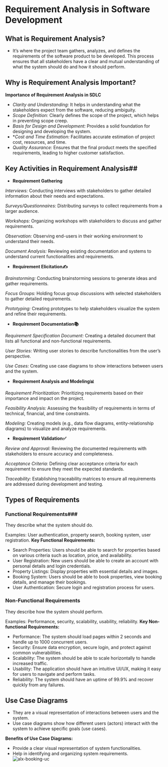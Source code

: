 # Requirement Analysis in Software Development
## What is Requirement Analysis?
- It’s where the project team gathers, analyzes, and defines the requirements of the software product to be developed. This process ensures that all stakeholders have a clear and mutual understanding of what the system should do and how it should perform.
## Why is Requirement Analysis Important? ##
**Importance of Requirement Analysis in SDLC**
- *Clarity and Understanding:* It helps in understanding what the stakeholders expect from the software, reducing ambiguity.
- *Scope Definition:* Clearly defines the scope of the project, which helps in preventing scope creep.
- *Basis for Design and Development:* Provides a solid foundation for designing and developing the system.
- **Cost and Time Estimation:* Facilitates accurate estimation of project cost, resources, and time.
- *Quality Assurance:* Ensures that the final product meets the specified requirements, leading to higher customer satisfaction.
## Key Activities in Requirement Analysis##
- **Requirement Gathering**

*Interviews:* Conducting interviews with stakeholders to gather detailed information about their needs and expectations.

*Surveys/Questionnaires:* Distributing surveys to collect requirements from a larger audience.

*Workshops:* Organizing workshops with stakeholders to discuss and gather requirements.

*Observation:* Observing end-users in their working environment to understand their needs.

*Document Analysis:* Reviewing existing documentation and systems to understand current functionalities and requirements.
- **Requirement Elicitation✍️**

*Brainstorming:* Conducting brainstorming sessions to generate ideas and gather requirements.

*Focus Groups:* Holding focus group discussions with selected stakeholders to gather detailed requirements.

*Prototyping:* Creating prototypes to help stakeholders visualize the system and refine their requirements.
- **Requirement Documentation📚**

*Requirement Specification Document:* Creating a detailed document that lists all functional and non-functional requirements.

*User Stories:* Writing user stories to describe functionalities from the user’s perspective.

*Use Cases:* Creating use case diagrams to show interactions between users and the system.
- **Requirement Analysis and Modeling📊**

*Requirement Prioritization:* Prioritizing requirements based on their importance and impact on the project.

*Feasibility Analysis:* Assessing the feasibility of requirements in terms of technical, financial, and time constraints.

*Modeling:* Creating models (e.g., data flow diagrams, entity-relationship diagrams) to visualize and analyze requirements.
- **Requirement Validation✅**

*Review and Approval:* Reviewing the documented requirements with stakeholders to ensure accuracy and completeness.

*Acceptance Criteria:* Defining clear acceptance criteria for each requirement to ensure they meet the expected standards.

*Traceability:* Establishing traceability matrices to ensure all requirements are addressed during development and testing.
## Types of Requirements ##
### Functional Requirements###
They describe what the system should do.

Examples: User authentication, property search, booking system, user registration.
**Key Functional Requirements:**

- Search Properties: Users should be able to search for properties based on various criteria such as location, price, and availability.
- User Registration: New users should be able to create an account with personal details and login credentials.
- Property Listings: Display properties with essential details and images.
- Booking System: Users should be able to book properties, view booking details, and manage their bookings.
- User Authentication: Secure login and registration process for users.
### Non-Functional Requirements ###
They describe how the system should perform.

Examples: Performance, security, scalability, usability, reliability.
**Key Non-functional Requirements:**
- Performance: The system should load pages within 2 seconds and handle up to 1000 concurrent users.
- Security: Ensure data encryption, secure login, and protect against common vulnerabilities.
- Scalability: The system should be able to scale horizontally to handle increased traffic.
- Usability: The application should have an intuitive UI/UX, making it easy for users to navigate and perform tasks.
- Reliability: The system should have an uptime of 99.9% and recover quickly from any failures.
## Use Case Diagrams ##
- They are a visual representation of interactions between users and the system.
- Use case diagrams show how different users (actors) interact with the system to achieve specific goals (use cases).

**Benefits of Use Case Diagrams:**
- Provide a clear visual representation of system functionalities.
- Help in identifying and organizing system requirements.
![alx-booking-uc](https://github.com/user-attachments/assets/821d8c06-a8f2-446f-9e02-c677fb3f2e33)


